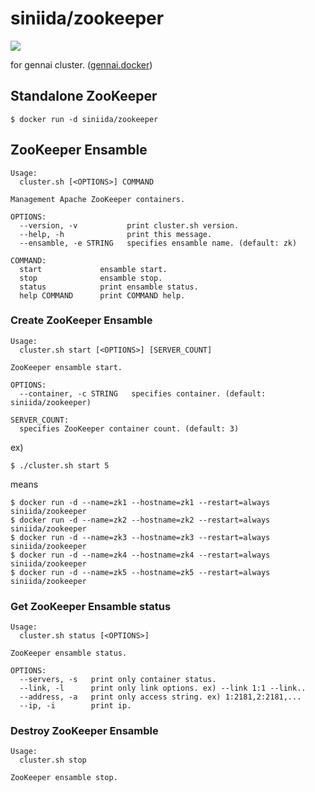 # siniida/zookeeper

[![](https://badge.imagelayers.io/siniida/zookeeper:latest.svg)](https://imagelayers.io/?images=siniida/zookeeper:latest 'Get your own badge on imagelayers.io')

for gennai cluster. ([gennai.docker](https://github.com/siniida/gennai.docker))

## Standalone ZooKeeper

    $ docker run -d siniida/zookeeper

## ZooKeeper Ensamble

    Usage:
      cluster.sh [<OPTIONS>] COMMAND
    
    Management Apache ZooKeeper containers.
    
    OPTIONS:
      --version, -v           print cluster.sh version.
      --help, -h              print this message.
      --ensamble, -e STRING   specifies ensamble name. (default: zk)
    
    COMMAND:
      start             ensamble start.
      stop              ensamble stop.
      status            print ensamble status.
      help COMMAND      print COMMAND help.

### Create ZooKeeper Ensamble

    Usage:
      cluster.sh start [<OPTIONS>] [SERVER_COUNT]
    
    ZooKeeper ensamble start.
    
    OPTIONS:
      --container, -c STRING   specifies container. (default: siniida/zookeeper)
    
    SERVER_COUNT:
      specifies ZooKeeper container count. (default: 3)

ex)

    $ ./cluster.sh start 5

means

    $ docker run -d --name=zk1 --hostname=zk1 --restart=always siniida/zookeeper
    $ docker run -d --name=zk2 --hostname=zk2 --restart=always siniida/zookeeper
    $ docker run -d --name=zk3 --hostname=zk3 --restart=always siniida/zookeeper
    $ docker run -d --name=zk4 --hostname=zk4 --restart=always siniida/zookeeper
    $ docker run -d --name=zk5 --hostname=zk5 --restart=always siniida/zookeeper
    
### Get ZooKeeper Ensamble status

    Usage:
      cluster.sh status [<OPTIONS>]
    
    ZooKeeper ensamble status.
    
    OPTIONS:
      --servers, -s   print only container status.
      --link, -l      print only link options. ex) --link 1:1 --link..
      --address, -a   print only access string. ex) 1:2181,2:2181,...
      --ip, -i        print ip.

### Destroy ZooKeeper Ensamble

    Usage:
      cluster.sh stop
    
    ZooKeeper ensamble stop.
